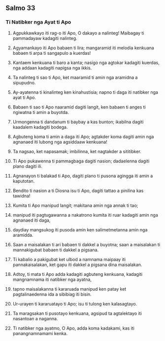Salmo 33
--------

### Ti Natibker nga Ayat ti Apo

1. Agpukkawkayo iti rag-o iti Apo, O dakayo a nalinteg!
   Maibagay ti pammadayaw kadagiti nalinteg.
2. Agyamankayo iti Apo babaen ti lira;
   mangaramid iti melodia kenkuana babaen ti arpa ti sangapulo a kuerdas!
3. Kantaem kenkuana ti baro a kanta;
   nasigo nga agtokar kadagiti kuerdas, nga addaan kadagiti napigsa nga ikkis.

4. Ta nalinteg ti sao ti Apo, ket maaramid ti amin nga aramidna a sipupudno.
5. Ay-ayatenna ti kinalinteg ken kinahustisia;
   napno ti daga iti natibker nga ayat ti Apo.

6. Babaen ti sao ti Apo naaramid dagiti langit, ken babaen ti anges ti ngiwatna ti amin a buyotda.
7. Urmongenna ti dandanum ti baybay a kas bunton;
   ikabilna dagiti kaadalem kadagiti bodega.

8. Agbuteng koma ti amin a daga iti Apo;
   agtakder koma dagiti amin nga agnanaed iti lubong nga agsiddaaw kenkuana!
9. Ta nagsao, ket napasamak;
   imbilinna, ket nagtakder a sititibker.

10. Ti Apo pukawenna ti pammagbaga dagiti nasion;
    dadaelenna dagiti plano dagiti ili.
11. Agnanayon ti balakad ti Apo, dagiti plano ti pusona agingga iti amin a kaputotan.
12. Bendito ti nasion a ti Diosna isu ti Apo, dagiti tattao a pinilina kas tawidna!

13. Kumita ti Apo manipud langit;
    makitana amin nga annak ti tao;
14. manipud iti pagtugawanna a nakatrono kumita iti ruar
    kadagiti amin nga agnanaed iti daga,
15. daydiay mangsukog iti pusoda amin
    ken salimetmetanna amin nga aramidda.
16. Saan a maisalakan ti ari babaen ti dakkel a buyotna;
    saan a maisalakan ti mannakigubat babaen ti dakkel a pigsana.
17. Ti kabalio a pakigubat ket ulbod a namnama maipaay iti pannakaisalakan, ket gapu iti dakkel a pigsana dina maisalakan.

18. Adtoy, ti mata ti Apo adda kadagiti agbuteng kenkuana, kadagiti mangnamnama iti natibker nga ayatna,
19. tapno maisalakanna ti kararuada manipud ken patay
    ket pagtalinaedenna ida a sibibiag iti bisin.

20. Ur-urayen ti kararuatayo ti Apo;
    isu ti tulong ken kalasagtayo.
21. Ta maragsakan ti pusotayo kenkuana, agsipud ta agtalektayo iti nasantoan a naganna.
22. Ti natibker nga ayatmo, O Apo, adda koma kadakami, kas iti panangnamnamami kenka.